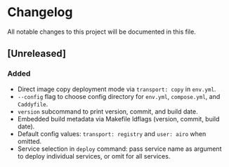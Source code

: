 # Changelog

All notable changes to this project will be documented in this file.

## [Unreleased]

### Added

- Direct image copy deployment mode via `transport: copy` in `env.yml`.
- `--config` flag to choose config directory for `env.yml`, `compose.yml`, and `Caddyfile`.
- `version` subcommand to print version, commit, and build date.
- Embedded build metadata via Makefile ldflags (version, commit, build date).
- Default config values: `transport: registry` and `user: airo` when omitted.
- Service selection in `deploy` command: pass service name as argument to deploy individual services, or omit for all services.
